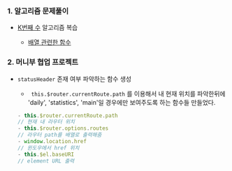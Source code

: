 ### 1. 알고리즘 문제풀이
- [K번째 수](https://github.com/leemyungju9347/Algorithm/blob/master/Level_01/K%EB%B2%88%EC%A7%B8%EC%88%98_%EB%B3%B5%EC%8A%B5.html) 알고리즘 복습

	- [배열 관련한 함수](https://offbyone.tistory.com/133)


### 2. 머니부 협업 프로젝트
- ```statusHeader``` 존재 여부 파악하는 함수 생성

	- ``` this.$router.currentRoute.path``` 를 이용해서 내 현재 위치를 파악한뒤에 'daily',  'statistics',  'main'일 경우에만 보여주도록 하는 함수들 만들었다.
  
  
	```javascript
	- this.$router.currentRoute.path
	// 현재 내 라우터 위치
	- this.$router.options.routes
	// 라우터 path를 배열로 출력해줌
	- window.location.href
	// 윈도우에서 href 위치
	- this.$el.baseURI
	// element URL 출력
	```



